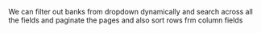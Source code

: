 We can filter out banks from dropdown dynamically and search across all the fields and paginate the pages
and also sort rows frm column fields
